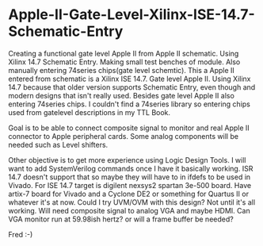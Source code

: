 # Apple-II-Gate-Level-Xilinx-ISE-14.7-Schematic-Entry
Creating a functional gate level Apple II from Apple II schematic. Using Xilinx 14.7 Schematic Entry. Making small test benches of module. Also manually entering 74series chips(gate level schemtic).
This a Apple II entered from schematic is a Xilinx ISE 14.7. Gate level Apple II.
Using Xilinx 14.7 because that older version supports Schematic Entry, even though and modern designs that isn't really used.
Besides gate level Apple II also entering 74series chips. I couldn't find a 74series library so entering chips used from gatelevel
descriptions in my TTL Book.

Goal is to be able to connect composite signal to monitor and real Apple II connector to Apple peripheral cards. Some analog
components will be needed such as Level shifters.

Other objective is to get more experience using Logic Design Tools. 
I will want to add SystemVerilog commands once I have it basically working.
ISR 14.7 doesn't support that so maybe they will have to in ifdefs to be used in Vivado.
For ISE 14.7 target is digilent nexsys2 spartan 3e-500 board. Have artix-7 board for Vivado and a Cyclone DE2 or something for Quartus II or whatever it's at now.
Could I try UVM/OVM with this design? Not until it's all working.
Will need composite signal to analog VGA and maybe HDMI. Can VGA monitor run at 59.98ish hertz? or will a frame buffer be needed?

Fred :-)
